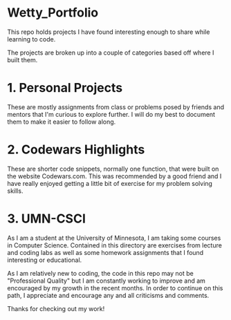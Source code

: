 # Wetty_Portfolio
This repo holds projects I have found interesting enough to share while learning to code.

The projects are broken up into a couple of categories based off where I built them.

# 1. Personal Projects
  These are mostly assignments from class or problems posed by friends and mentors
  that I'm curious to explore further. I will do my best to document them to make
  it easier to follow along.
  
# 2. Codewars Highlights
  These are shorter code snippets, normally one function, that were built on the
  website Codewars.com. This was recommended by a good friend and I have really
  enjoyed getting a little bit of exercise for my problem solving skills.
  
# 3. UMN-CSCI
  As I am a student at the University of Minnesota, I am taking some courses in
  Computer Science. Contained in this directory are exercises from lecture and
  coding labs as well as some homework assignments that I found interesting
  or educational.
  
As I am relatively new to coding, the code in this repo may not be "Professional
Quality" but I am constantly working to improve and am encouraged by my growth in
the recent months. In order to continue on this path, I appreciate and encourage 
any and all criticisms and comments.

Thanks for checking out my work!
